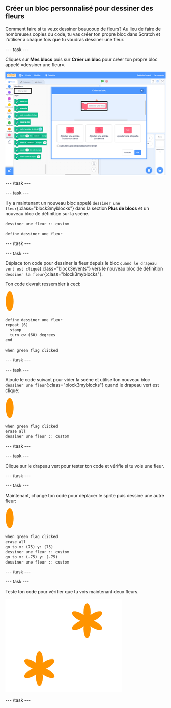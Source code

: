 ## Créer un bloc personnalisé pour dessiner des fleurs

Comment faire si tu veux dessiner beaucoup de fleurs? Au lieu de faire de nombreuses copies du code, tu vas créer ton propre bloc dans Scratch et l'utiliser à chaque fois que tu voudras dessiner une fleur.

--- task ---

Cliques sur **Mes blocs** puis sur **Créer un bloc** pour créer ton propre bloc appelé «dessiner une fleur».

![capture d'écran](images/flower-make-block.png)

--- /task ---

--- task ---

Il y a maintenant un nouveau bloc appelé `dessiner une fleur`{:class="block3myblocks"} dans la section **Plus de blocs** et un nouveau bloc de définition sur la scène.

```blocks3
dessiner une fleur :: custom

define dessiner une fleur
```

--- /task ---

--- task ---

Déplace ton code pour dessiner la fleur depuis le bloc `quand le drapeau vert est cliqué`{:class="block3events"} vers le nouveau bloc de définition `dessiner la fleur`{:class="block3myblocks"}.

Ton code devrait ressembler à ceci:

![sprite de fleur](images/flower-sprite.png)

```blocks3
define dessiner une fleur
repeat (6) 
  stamp
  turn cw (60) degrees
end

when green flag clicked
```

--- /task ---

--- task ---

Ajoute le code suivant pour vider la scène et utilise ton nouveau bloc `dessiner une fleur`{:class="block3myblocks"} quand le drapeau vert est cliqué:

![sprite de fleur](images/flower-sprite.png)

```blocks3
when green flag clicked
erase all
dessiner une fleur :: custom
```

--- /task ---

--- task ---

Clique sur le drapeau vert pour tester ton code et vérifie si tu vois une fleur.

--- /task ---

--- task ---

Maintenant, change ton code pour déplacer le sprite puis dessine une autre fleur:

![sprite de fleur](images/flower-sprite.png)

```blocks3
when green flag clicked
erase all
go to x: (75) y: (75)
dessiner une fleur :: custom
go to x: (-75) y: (-75)
dessiner une fleur :: custom 
```

--- /task ---

--- task ---

Teste ton code pour vérifier que tu vois maintenant deux fleurs.

![capture d'écran](images/flower-two.png)

--- /task ---